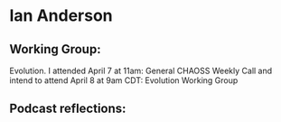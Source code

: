# Ian Anderson

## Working Group: 
Evolution.
I attended April 7 at 11am: General CHAOSS Weekly Call and intend to attend April 8 at 9am CDT: Evolution Working Group

## Podcast reflections:

